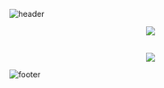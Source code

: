 
![header](https://capsule-render.vercel.app/api?type=waving&color=1f2b6c&height=200&text=LEEJUNGEUN&fontColor=fff&animation=fadeIn)

<p align="center">
  
  <img src="https://github-readme-stats.vercel.app/api?username=middleun&theme=midnight-purple&show_icons=true&hide=issues,contribs">
</p>  

<p align="center">

<br>
  <img src="https://github-readme-stats.vercel.app/api/top-langs/?username=middleun&layout=compact">
</p>  


![footer](https://capsule-render.vercel.app/api?section=footer&type=waving&color=gradient&color=1f2b6c&height=200)
